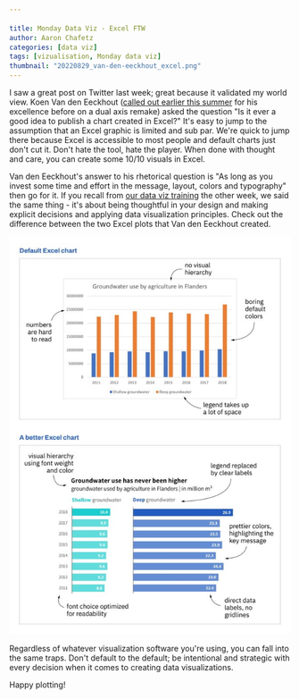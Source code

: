 ```yaml
---

title: Monday Data Viz - Excel FTW
author: Aaron Chafetz
categories: [data viz]
tags: [vizualisation, Monday data viz]
thumbnail: "20220829_van-den-eeckhout_excel.png"
---
```


I saw a great post on Twitter last week; great because it validated my world view. Koen Van den Eeckhout ([called out earlier this summer](https://usaid-oha-si.github.io/data%20viz/2022/06/06/mdv-dual-axis-manipulation.html) for his excellence before on a dual axis remake) asked the question "Is it ever a good idea to publish a chart created in Excel?" It's easy to jump to the assumption that an Excel graphic is limited and sub par. We're quick to jump there because Excel is accessible to most people and default charts just don't cut it. Don't hate the tool, hate the player. When done with thought and care, you can create some 10/10 visuals in Excel. 

Van den Eeckhout's answer to his rhetorical question is "As long as you invest some time and effort in the message, layout, colors and typography" then go for it. If you recall from [our data viz training](https://usaid-oha-si.github.io/presentations/2022/08/01/siei-data-visualization.html) the other week, we said the same thing - it's about being thoughtful in your design and making explicit decisions and applying data visualization principles. Check out the difference between the two Excel plots that Van den Eeckhout created.

![default Excel chart vs one applying data viz principles](/assets/images/posts/20220829_van-den-eeckhout_excel.png)

Regardless of whatever visualization software you're using, you can fall into the same traps. Don't default to the default; be intentional and strategic with every decision when it comes to creating data visualizations.

Happy plotting!